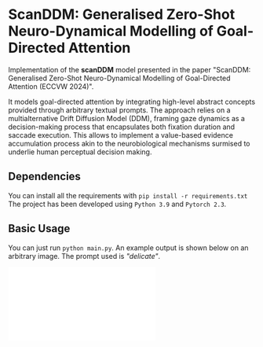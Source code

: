 # ScanDDM: Generalised Zero-Shot Neuro-Dynamical Modelling of Goal-Directed Attention

Implementation of the **scanDDM** model presented in the paper "ScanDDM: Generalised Zero-Shot Neuro-Dynamical Modelling of Goal-Directed Attention (ECCVW 2024)". 

It models goal-directed attention by integrating high-level abstract concepts provided through arbitrary textual prompts. The approach relies on a multialternative Drift Diffusion Model (DDM), framing gaze dynamics as a decision-making process that encapsulates both fixation duration and saccade execution. This allows to implement a value-based evidence accumulation process akin to the neurobiological mechanisms surmised to underlie human perceptual decision making.

## Dependencies

You can install all the requirements with `pip install -r requirements.txt`
The project has been developed using `Python 3.9` and `Pytorch 2.3`.


## Basic Usage

You can just run `python main.py`. An example output is shown below on an arbitrary image. The prompt used is *"delicate"*.

![simulation](simulation.pdf)


